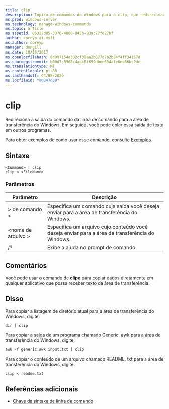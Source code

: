 ```yaml
---
title: clip
description: Tópico de comandos do Windows para o clip, que redireciona a saída do comando da linha de comando para a área de transferência do Windows.
ms.prod: windows-server
ms.technology: manage-windows-commands
ms.topic: article
ms.assetid: 85322d85-3376-4806-845b-93ac77fe27bf
author: coreyp-at-msft
ms.author: coreyp
manager: dongill
ms.date: 10/16/2017
ms.openlocfilehash: 0d997154a382cf39aa2b877d7a2b84f4ff34157d
ms.sourcegitcommit: b00d7c8968c4adc8f699dbee694afe6ed36bc9de
ms.translationtype: MT
ms.contentlocale: pt-BR
ms.lasthandoff: 04/08/2020
ms.locfileid: "80847639"
---
```

# <a name="clip"></a>clip

Redireciona a saída do comando da linha de comando para a área de transferência do Windows. Em seguida, você pode colar essa saída de texto em outros programas.

Para obter exemplos de como usar esse comando, consulte [Exemplos](#BKMK_examples).

## <a name="syntax"></a>Sintaxe

```
<Command> | clip
clip < <FileName>
```

### <a name="parameters"></a>Parâmetros

|Parâmetro|Descrição|
|---------|-----------|
|> de comando \<|Especifica um comando cuja saída você deseja enviar para a área de transferência do Windows.|
|\<nome de arquivo >|Especifica um arquivo cujo conteúdo você deseja enviar para a área de transferência do Windows.|
|/?|Exibe a ajuda no prompt de comando.|

## <a name="remarks"></a>Comentários

Você pode usar o comando de **clipe** para copiar dados diretamente em qualquer aplicativo que possa receber texto da área de transferência.

## <a name="examples"></a><a name=BKMK_examples></a>Disso

Para copiar a listagem de diretório atual para a área de transferência do Windows, digite:
```
dir | clip
```
Para copiar a saída de um programa chamado Generic. awk para a área de transferência do Windows, digite:
```
awk -f generic.awk input.txt | clip
```
Para copiar o conteúdo de um arquivo chamado README. txt para a área de transferência do Windows, digite:
```
clip < readme.txt
```

## <a name="additional-references"></a>Referências adicionais

- [Chave da sintaxe de linha de comando](command-line-syntax-key.md)